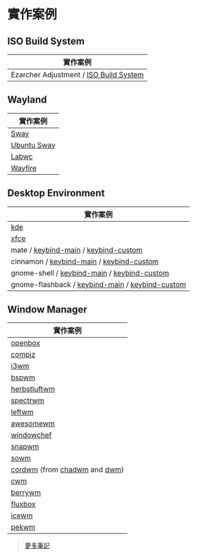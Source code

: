 

# 實作案例


## ISO Build System

| 實作案例 |
| --- |
| Ezarcher Adjustment / [ISO Build System](https://github.com/samwhelp/ezarcher-adjustment/tree/main/project/ezarcher-adjustment-system)


## Wayland

| 實作案例 |
| --- |
| [Sway](https://samwhelp.github.io/note-about-sway/) |
| [Ubuntu Sway](https://samwhelp.github.io/note-about-ubuntu-sway/read/config/ubuntu-sway-adjustment/keybind.html) |
| [Labwc](https://samwhelp.github.io/note-about-labwc/) |
| [Wayfire](https://samwhelp.github.io/note-about-wayfire/) |


## Desktop Environment

| 實作案例 |
| --- |
| [kde](https://samwhelp.github.io/note-about-kde/read/config/keybind.html) |
| [xfce](https://samwhelp.github.io/note-about-xfce/read/scenario/main.html) |
| mate / [keybind-main](https://samwhelp.github.io/note-about-ubuntu/read/desktop_environment/mate/adjustment/keybind-main.html) / [keybind-custom](https://samwhelp.github.io/note-about-ubuntu/read/desktop_environment/mate/adjustment/keybind-custom.html) |
| cinnamon / [keybind-main](https://samwhelp.github.io/note-about-ubuntu/read/desktop_environment/cinnamon/adjustment/keybind-main.html) / [keybind-custom](https://samwhelp.github.io/note-about-ubuntu/read/desktop_environment/cinnamon/adjustment/keybind-custom.html) |
| gnome-shell / [keybind-main](https://samwhelp.github.io/note-about-ubuntu/read/desktop_environment/gnome-shell/adjustment/keybind-main.html) / [keybind-custom](https://samwhelp.github.io/note-about-ubuntu/read/desktop_environment/gnome-shell/adjustment/keybind-custom.html) |
| gnome-flashback / [keybind-main](https://samwhelp.github.io/note-about-ubuntu/read/desktop_environment/gnome-flashback/adjustment/keybind-main.html) / [keybind-custom](https://samwhelp.github.io/note-about-ubuntu/read/desktop_environment/gnome-flashback/adjustment/keybind-custom.html) |


## Window Manager

| 實作案例 |
| --- |
| [openbox](https://samwhelp.github.io/note-about-openbox/read/config/main/keybind.html)|
| [compiz](https://samwhelp.github.io/note-about-compiz/) |
| [i3wm](https://samwhelp.github.io/note-about-i3wm/read/scenario/main.html) |
| [bspwm](https://samwhelp.github.io/note-about-bspwm/read/scenario/main.html) |
| [herbstluftwm](https://samwhelp.github.io/note-about-herbstluftwm/read/scenario.html) |
| [spectrwm](https://samwhelp.github.io/note-about-spectrwm/read/scenario.html) |
| [leftwm](https://samwhelp.github.io/note-about-leftwm/read/scenario.html) |
| [awesomewm](https://samwhelp.github.io/note-about-awesomewm/read/my.html) |
| [windowchef](https://samwhelp.github.io/note-about-windowchef/read/config.html) |
| [snapwm](https://github.com/samwhelp/snapwm-config/blob/main/asset/config/snapwm/key.conf) |
| [sowm](https://samwhelp.github.io/note-about-sowm/read/config.html) |
| [cordwm](https://github.com/samwhelp/cordwm/blob/main/asset/usr/share/cordwm/docs/spec-keybind.md) (from [chadwm](https://github.com/siduck/chadwm) and [dwm](https://dwm.suckless.org/)) |
| [cwm](https://github.com/samwhelp/system-modeling/blob/main/profile/main/overlay/etc/skel/.local/share/cwmrc-profile/main/cwmrc) |
| [berrywm](https://github.com/samwhelp/system-modeling/tree/main/profile/main/overlay/etc/skel/.local/share/berrywmrc-profile) |
| [fluxbox](https://github.com/samwhelp/system-modeling/tree/main/profile/main/overlay/etc/skel/.local/share/fluxboxrc-profile/main) |
| [icewm](https://github.com/samwhelp/system-modeling/blob/main/profile/main/overlay/etc/skel/.local/share/icewmrc-profile/start/keys) |
| [pekwm](https://github.com/samwhelp/system-modeling/tree/main/profile/main/overlay/etc/skel/.local/share/pekwmrc-profile/main) |





> [更多筆記](https://samwhelp.github.io/book/)
